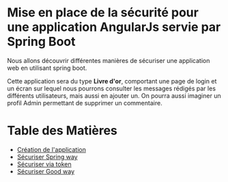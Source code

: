 # Mise en place de la sécurité pour une application AngularJs servie par Spring Boot

Nous allons découvrir différentes manières de sécuriser une application web en utilisant spring boot.

Cette application sera du type **Livre d'or**, comportant une page de login et un écran sur lequel nous pourrons consulter les messages rédigés par les différents utilisateurs, mais aussi en ajouter un.
On pourra aussi imaginer un profil Admin permettant de supprimer un commentaire.


# Table des Matières


* [Création de l'application](./step1)
* [Sécuriser Spring way](./step2)
* [Sécuriser via token](./step3)
* [Sécuriser Good way](./step4)
